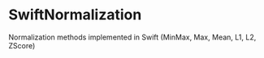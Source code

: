 # SwiftNormalization
Normalization methods implemented in Swift (MinMax, Max, Mean, L1, L2, ZScore)
